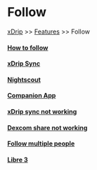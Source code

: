 # Follow
[xDrip](../README.md) >> [Features](./Features_page) >> Follow  
  
#### [How to follow](./How-to-follow.md)
#### [xDrip Sync](./xDripSync.md)
#### [Nightscout](./Nightscout_page.md)
#### [Companion App](./Follow/CompanionApp.md)
#### [xDrip sync not working](./xDrip-Sync-not-working.md)
#### [Dexcom share not working](./Dexcom-share-delta-format-change.md)
#### [Follow multiple people](./Variants.md)
#### [Libre 3](./Libre3_Follow.md)  
